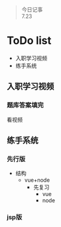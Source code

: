 > 今日记事  
> 7.23
> 


# ToDo list
- 入职学习视频
- 练手系统

## 入职学习视频
### 题库答案填完  
看视频

## 练手系统
### 先行版
- 结构
  - vue+node
    - 先复习
      - vue
      - node
### jsp版